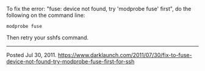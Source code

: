 To fix the error: "fuse: device not found, try 'modprobe fuse' first", do the following on the command line:

```
modprobe fuse
```

Then retry your sshfs command.

---

Posted Jul 30, 2011.
https://www.darklaunch.com/2011/07/30/fix-to-fuse-device-not-found-try-modprobe-fuse-first-for-ssh